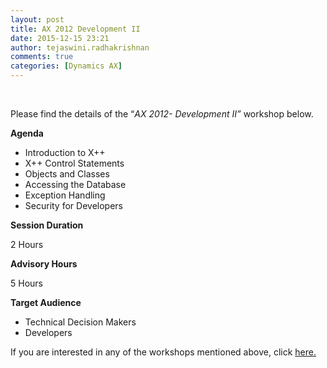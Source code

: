 ```yaml
---
layout: post
title: AX 2012 Development II
date: 2015-12-15 23:21
author: tejaswini.radhakrishnan
comments: true
categories: [Dynamics AX]
---
```

&nbsp;

Please find the details of the “<em>AX 2012</em><em>- Development II”</em> workshop below.

<strong>Agenda</strong>
<ul>
	<li>Introduction to X++</li>
	<li>X++ Control Statements</li>
	<li>Objects and Classes</li>
	<li>Accessing the Database</li>
	<li>Exception Handling</li>
	<li>Security for Developers</li>
</ul>
<strong>Session Duration</strong>

2 Hours

<strong>Advisory Hours</strong>

5 Hours

<strong>Target Audience</strong>
<ul>
	<li>Technical Decision Makers</li>
	<li>Developers</li>
</ul>
If you are interested in any of the workshops mentioned above, click <a href="mailto:blog_ptsdynamics@microsoft.com?Subject=Dynamics%20AX%20Workshops%20-%20Registration&amp;Body=PLEASE%20FILL%20IN%20THE%20FOLLOWING%20DETAILS%0A%0AName%3A%0ACompany%20Name%3A%0APartner%20ID%3A%0AContact%20number%3A%0AEmail%20ID%3A%0AProducts%20interested%20in%3A%0ASessions%20interested%20in%3A">here.</a>
